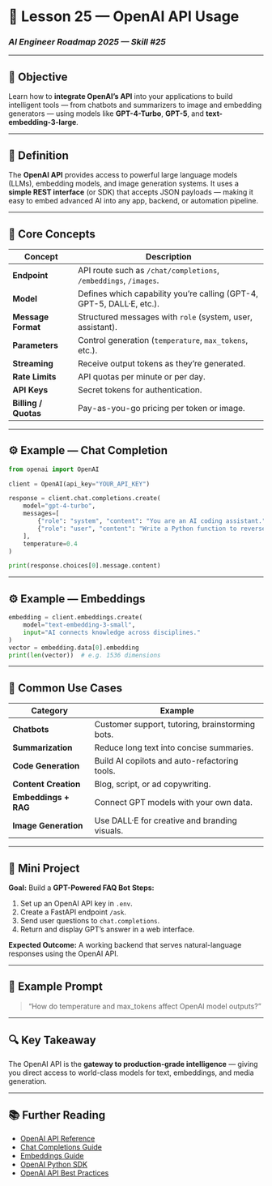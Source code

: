 # 🔑 Lesson 25 — OpenAI API Usage

### *AI Engineer Roadmap 2025 — Skill #25*

---

## 🎯 Objective

Learn how to **integrate OpenAI’s API** into your applications to build intelligent tools — from chatbots and summarizers to image and embedding generators — using models like **GPT-4-Turbo**, **GPT-5**, and **text-embedding-3-large**.

---

## 🧩 Definition

The **OpenAI API** provides access to powerful large language models (LLMs), embedding models, and image generation systems.
It uses a **simple REST interface** (or SDK) that accepts JSON payloads — making it easy to embed advanced AI into any app, backend, or automation pipeline.

---

## 🧠 Core Concepts

| Concept              | Description                                                           |
| -------------------- | --------------------------------------------------------------------- |
| **Endpoint**         | API route such as `/chat/completions`, `/embeddings`, `/images`.      |
| **Model**            | Defines which capability you’re calling (GPT-4, GPT-5, DALL·E, etc.). |
| **Message Format**   | Structured messages with `role` (system, user, assistant).            |
| **Parameters**       | Control generation (`temperature`, `max_tokens`, etc.).               |
| **Streaming**        | Receive output tokens as they’re generated.                           |
| **Rate Limits**      | API quotas per minute or per day.                                     |
| **API Keys**         | Secret tokens for authentication.                                     |
| **Billing / Quotas** | Pay-as-you-go pricing per token or image.                             |

---

## ⚙️ Example — Chat Completion

```python
from openai import OpenAI

client = OpenAI(api_key="YOUR_API_KEY")

response = client.chat.completions.create(
    model="gpt-4-turbo",
    messages=[
        {"role": "system", "content": "You are an AI coding assistant."},
        {"role": "user", "content": "Write a Python function to reverse a string."}
    ],
    temperature=0.4
)

print(response.choices[0].message.content)
```

---

## ⚙️ Example — Embeddings

```python
embedding = client.embeddings.create(
    model="text-embedding-3-small",
    input="AI connects knowledge across disciplines."
)
vector = embedding.data[0].embedding
print(len(vector))  # e.g. 1536 dimensions
```

---

## 🧱 Common Use Cases

| Category             | Example                                         |
| -------------------- | ----------------------------------------------- |
| **Chatbots**         | Customer support, tutoring, brainstorming bots. |
| **Summarization**    | Reduce long text into concise summaries.        |
| **Code Generation**  | Build AI copilots and auto-refactoring tools.   |
| **Content Creation** | Blog, script, or ad copywriting.                |
| **Embeddings + RAG** | Connect GPT models with your own data.          |
| **Image Generation** | Use DALL·E for creative and branding visuals.   |

---

## 📘 Mini Project

**Goal:** Build a **GPT-Powered FAQ Bot**
**Steps:**

1. Set up an OpenAI API key in `.env`.
2. Create a FastAPI endpoint `/ask`.
3. Send user questions to `chat.completions`.
4. Return and display GPT’s answer in a web interface.

**Expected Outcome:**
A working backend that serves natural-language responses using the OpenAI API.

---

## 🧠 Example Prompt

> “How do temperature and max_tokens affect OpenAI model outputs?”

---

## 🔍 Key Takeaway

The OpenAI API is the **gateway to production-grade intelligence** — giving you direct access to world-class models for text, embeddings, and media generation.

---

## 📚 Further Reading

* [OpenAI API Reference](https://platform.openai.com/docs/api-reference)
* [Chat Completions Guide](https://platform.openai.com/docs/guides/text-generation)
* [Embeddings Guide](https://platform.openai.com/docs/guides/embeddings)
* [OpenAI Python SDK](https://github.com/openai/openai-python)
* [OpenAI API Best Practices](https://platform.openai.com/docs/guides/safety-best-practices)